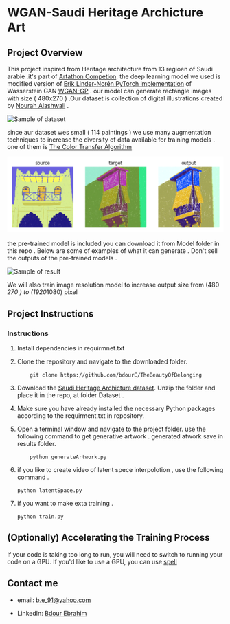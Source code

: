


# WGAN-Saudi Heritage Archicture Art



## Project Overview

 This project inspired from Heritage architecture from 13 regioen of Saudi arabie .it's part of [Artathon Competion](https://www.theglobalaisummit.com). the deep learning model  we used is  modified version of [Erik Linder-Norén PyTorch implementation](https://github.com/eriklindernoren/PyTorch-GAN/blob/master/implementations/wgan_gp) of  Wasserstein GAN [WGAN-GP](https://arxiv.org/pdf/1704.00028.pdf) . our model can generate rectangle images with size ( 480x270 )    .Our dataset is collection of digital illustrations created by [Nourah Alashwali](https://www.instagram.com/noura_alashwali/) . 
 
![Sample of dataset](./images/sample_dog_output.png)


 since aur dataset wes small ( 114 paintings  ) we use many augmentation techniques to increase the diversity of data available for training models . one of them is   [The Color Transfer Algorithm](https://www.pyimagesearch.com/2014/06/30/super-fast-color-transfer-images/) 
 
 ![Sample of color swap](./images/color_swap.png)
 
  the pre-trained model is included you can download it from Model folder in this repo . Below are some of examples of what it can generate . Don't sell the outputs of the pre-trained models .
  
 ![Sample of result](./images/result.png)
 
 We will  also train image resolution model to increase output size from (480 *270 ) to (1920*1080) pixel 
 
 

## Project Instructions

### Instructions

1. Install dependencies in requirmnet.txt


2. Clone the repository and navigate to the downloaded folder.
	
	```	
		git clone https://github.com/bdourE/TheBeautyOfBelonging
	```
3. Download the [Saudi Heritage Archicture dataset](https://drive.google.com/open?id=1VNvM5xlqKkJr1-T7mI1jaF3m6f_sO5jR).  Unzip the folder and place it in the repo, at folder Dataset .  

4. Make sure you have already installed the necessary Python packages according to the requirment.txt in repository.

5. Open a terminal window and navigate to the project folder. use the following command to get generative artwork . generated atwork save in results folder.
	
	```
		python generateArtwork.py
	```
    
6. if you like to create video of latent spece interpolotion , use the following command .
    
    ```
    python latentSpace.py
    ```
    
7. if you want to make exta training .

    ```
    python train.py
    ```


## (Optionally) Accelerating the Training Process 

If your code is taking too long to run, you will need to switch to running your code on a GPU.  If you'd like to use a GPU, you can use [spell](https://web.spell.run/refer/bdour)


##  Contact me 

*  email: b.e_91@yahoo.com

*  LinkedIn: [Bdour Ebrahim](https://www.linkedin.com/in/bdour-ebrahim-682b17145/)
